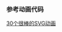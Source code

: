 ### 



### 参考动画代码

[30个很棒的SVG动画](https://segmentfault.com/a/1190000023090287?utm_source=sf-related)